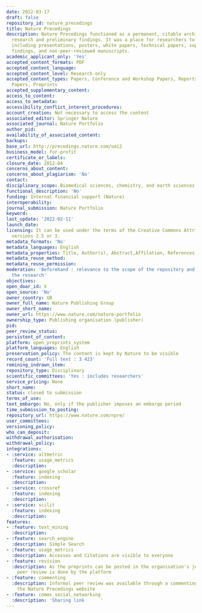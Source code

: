 ```yaml
---
date: 2022-03-17
draft: false
repository_id: nature_precedings
title: Nature Precedings
description: Nature Precedings functioned as a permanent, citable archive for pre-publication
  research and preliminary findings. It was a place for researchers to share documents,
  including presentations, posters, white papers, technical papers, supplementary
  findings, and non-peer-reviewed manuscripts.
academic_applicant_only: 'Yes'
accepted_content_formats: PDF
accepted_content_language:
accepted_content_level: Research only
accepted_content_types: Papers, Conference and Workshop Papers, Reports and Working
  Papers, Preprints
accepted_supplementary_content:
access_to_content:
access_to_metadata:
accessibility_conflict_interest_procedures:
account_creation: Not necessary to access the content
associated_editor: Springer Nature
associated_journal: Nature Portfolio
author_pid:
availability_of_associated_content:
backups:
base_url: http://precedings.nature.com/oai2
business_model: for-profit
certificate_or_labels:
closure_date: 2012-04
concerns_about_content:
concerns_about_plagiarism: 'No'
contact:
disciplinary_scope: Biomedical sciences, chemistry, and earth sciences
functional_description: 'No'
funding: Internal financial support (Nature)
interoperability:
journal_submission: Nature Portfolio
keyword:
last_update: '2022-02-11'
launch_date:
licensing: It can be used under the terms of the Creative Commons Attribution License,
  versions 2.5 or 3.
metadata_formats: 'No'
metadata_languages: English
metadata_properties: Title, Author(s), Abstract,Affilation, References, Keywords
metadata_reuse_method:
metadata_reuse_permission:
moderation: 'Beforehand : relevance to the scope of the repository and quality of
  the research'
objectives:
open_doar_id: X
open_source: 'No'
owner_country: GB
owner_full_name: Nature Publishing Group
owner_short_name:
owner_url: https://www.nature.com/nature-portfolio
ownership_type: Publishing organisation (publisher)
pid:
peer_review_status:
persistent_of_content:
platform: open_preprints_system
platform_languages: English
preservation_policy: The content is kept by Nature to be visible
record_count: 'Full text : 3 423'
remining_indrawn_item:
repository_type: Disciplinary
scientific_committees: 'Yes : includes researchers'
service_pricing: None
short_name:
status: closed to submission
terms_of_use:
text_embargo: No, only if the publisher imposes an embargo period
time_submission_to_posting:
repository_url: https://www.nature.com/npre/
user_committees:
versioning_policy:
who_can_deposit:
withdrawal_authorisation:
withdrawal_policy:
integrations:
- :service: altmetric
  :feature: usage_metrics
  :description:
- :service: google_scholar
  :feature: indexing
  :description:
- :service: crossref
  :feature: indexing
  :description:
- :service: scilit
  :feature: indexing
  :description:
features:
- :feature: text_mining
  :description:
- :feature: search_engine
  :description: Simple Search
- :feature: usage_metrics
  :description: Accesses and Citations are visible to everyone
- :feature: revision
  :description: As the preprints can be posted in the organisation's journals, the
    peer review is done by the platform
- :feature: commenting
  :description: Informal peer review was available through a commenting system on
    the Nature Precedings website
- :feature: comms_social_networking
  :description: 'Sharing link      '
---
```



